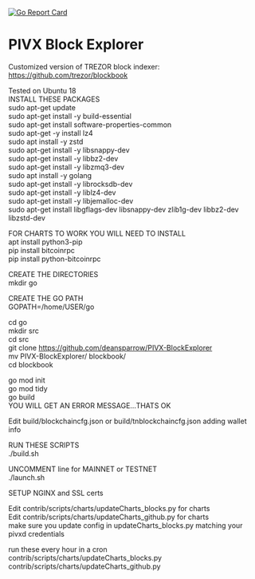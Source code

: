 [![Go Report Card](https://goreportcard.com/badge/trezor/blockbook)](https://goreportcard.com/report/trezor/blockbook)

# PIVX Block Explorer

Customized version of TREZOR block indexer: https://github.com/trezor/blockbook

Tested on Ubuntu 18<br> INSTALL THESE PACKAGES<br>
sudo apt-get update<br>
sudo apt-get install -y build-essential<br>
sudo apt-get install software-properties-common<br>
sudo apt-get -y install lz4<br>
sudo apt install -y zstd<br>
sudo apt-get install -y libsnappy-dev<br>
sudo apt-get install -y libbz2-dev<br>
sudo apt-get install -y libzmq3-dev<br>
sudo apt install -y golang<br>
sudo apt-get install -y librocksdb-dev<br>
sudo apt-get install -y liblz4-dev<br>
sudo apt-get install -y libjemalloc-dev<br>
sudo apt-get install libgflags-dev libsnappy-dev zlib1g-dev libbz2-dev libzstd-dev<br>

FOR CHARTS TO WORK YOU WILL NEED TO INSTALL<br>
apt install python3-pip<br>
pip install bitcoinrpc<br>
pip install python-bitcoinrpc<br>

CREATE THE DIRECTORIES <br>
mkdir go<br>

CREATE THE GO PATH<br>
GOPATH=/home/USER/go<br>

cd go<br>
mkdir src<br>
cd src<br>
git clone https://github.com/deansparrow/PIVX-BlockExplorer<br>
mv PIVX-BlockExplorer/ blockbook/<br>
cd blockbook<br>

go mod init<br>
go mod tidy<br>
go build<br>
YOU WILL GET AN ERROR MESSAGE...THATS OK<br>

Edit build/blockchaincfg.json or build/tnblockchaincfg.json adding wallet info<br>

RUN THESE SCRIPTS<br>
./build.sh<br>

UNCOMMENT line for MAINNET or TESTNET <br>
./launch.sh<br>

SETUP NGINX and SSL certs<br>

Edit contrib/scripts/charts/updateCharts_blocks.py for charts<br>
Edit contrib/scripts/charts/updateCharts_github.py for charts<br>
make sure you update config in updateCharts_blocks.py matching your pivxd credentials<br>

run these every hour in a cron<br>
contrib/scripts/charts/updateCharts_blocks.py<br>
contrib/scripts/charts/updateCharts_github.py<br>


















